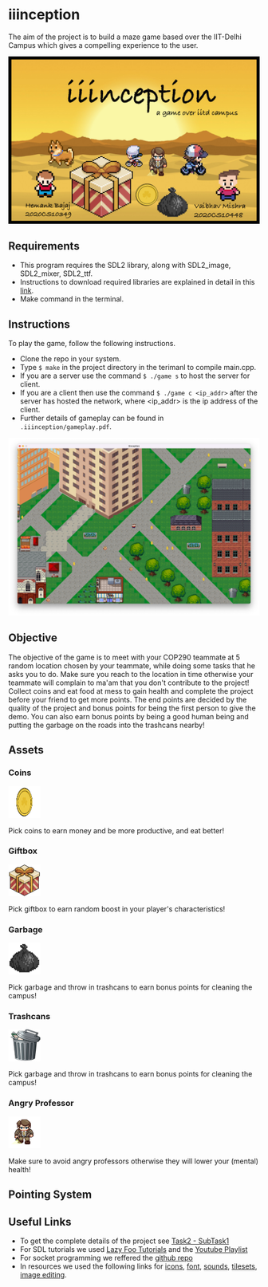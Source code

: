 # iiinception

The aim of the project is to build a maze game based over the IIT-Delhi Campus which gives a compelling experience to the user.

![mainscreen](assets/bg.png "iiinception")

## Requirements
* This program requires the SDL2 library, along with SDL2_image, SDL2_mixer, SDL2_ttf.
* Instructions to download required libraries are explained in detail in this [link](https://lazyfoo.net/tutorials/SDL/01_hello_SDL/index.php).
* Make command in the terminal.

## Instructions
To play the game, follow the following instructions.
* Clone the repo in your system.
* Type `$ make` in the project directory in the terimanl to compile main.cpp.
* If you are a server use the command `$ ./game s` to host the server for client.
* If you are a client then use the command `$ ./game c <ip_addr>` after the server has hosted the network, where <ip_addr> is the ip address of the client.
* Further details of gameplay can be found in ` .iiinception/gameplay.pdf`.

![gameplay](assets/readme.png "Gameplay")

## Objective

The objective of the game is to meet with your COP290 teammate at 5 random location chosen by your teammate, while doing some tasks that he asks you to do. Make sure you reach to the location in time otherwise your teammate will complain to ma'am that you don't contribute to the project! Collect coins and eat food at mess to gain health and complete the project before your friend to get more points. The end points are decided by the quality of the project and bonus points for being the first person to give the demo. 
You can also earn bonus points by being a good human being and putting the garbage on the roads into the trashcans nearby!

## Assets

### Coins
<!-- ![gameplay](assets/coin.png "coins" =64x64) -->
<img src="assets/coin.png" width="64" height="64">

Pick coins to earn money and be more productive, and eat better!

### Giftbox
<!-- ![gameplay](assets/box.png "giftbox" =64x64) -->
<img src="assets/box.png" width="64" height="64">

Pick giftbox to earn random boost in your player's characteristics!

### Garbage
<!-- ![gameplay](assets/garbage.png "garbage" =64x64) -->
<img src="assets/garbage.png" width="64" height="64">

Pick garbage and throw in trashcans to earn bonus points for cleaning the campus!

### Trashcans
<!-- ![gameplay](map/can.png "trashcans" =64x64) -->
<img src="map/can.png" width="64" height="64">

Pick garbage and throw in trashcans to earn bonus points for cleaning the campus!

### Angry Professor
<!-- ![gameplay](map/can.png "trashcans" =64x64) -->
<img src="assets/prof.png" width="64" height="64">

Make sure to avoid angry professors otherwise they will lower your (mental) health!

## Pointing System

## Useful Links
* To get the complete details of the project see [Task2 - SubTask1](https://www.cse.iitd.ac.in/~rijurekha/cop290_2022.html)
* For SDL tutorials we used [Lazy Foo Tutorials](https://lazyfoo.net/tutorials/SDL/index.php) and the [Youtube Playlist](https://www.youtube.com/watch?v=QQzAHcojEKg&list=RDCMUCAM9ZPgEIdeHAsmG50wqL1g&start_radio=1&rv=QQzAHcojEKg&t=0)
* For socket programming we reffered the [github repo](https://github.com/maciejspychala/sdl-game)
* In resources we used the following links for [icons](https://www.iconsdb.com/), [font](https://www.1001freefonts.com/), [sounds](https://www.soundjay.com/), [tilesets](https://www.vecteezy.com/free-vector/isometric-city), [image editing](https://www.remove.bg/upload).

